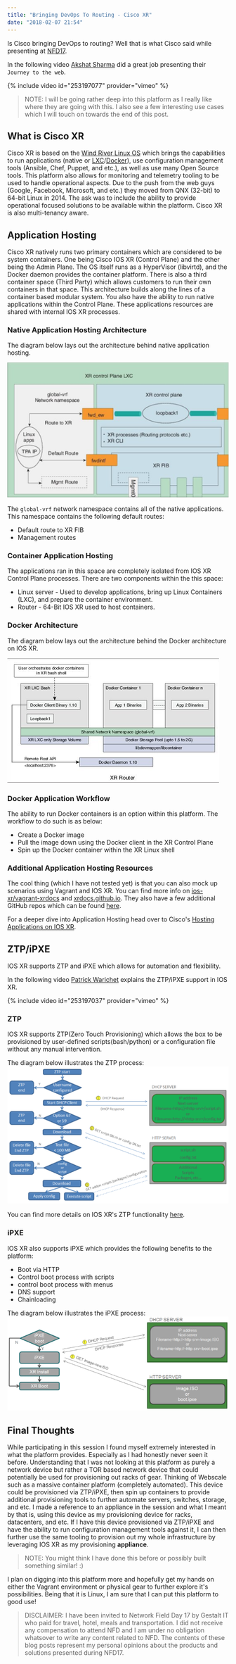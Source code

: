 ```yaml
---
title: "Bringing DevOps To Routing - Cisco XR"
date: "2018-02-07 21:54"
---
```


Is Cisco bringing DevOps to routing? Well that is what Cisco said while
presenting at [NFD17](http://techfieldday.com/event/nfd17/).

In the following video [Akshat Sharma](https://twitter.com/irakshat)
did a great job presenting their `Journey to the web`.

{% include video id="253197077" provider="vimeo" %}

> NOTE: I will be going rather deep into this platform as I really like where
> they are going with this. I also see a few interesting use cases which I will
> touch on towards the end of this post.

## What is Cisco XR

Cisco XR is based on the [Wind River Linux OS](https://www.windriver.com/products/linux/)
which brings the capabilities to run applications (native or [LXC](https://linuxcontainers.org/lxc/introduction/)/[Docker](https://www.docker.com/)), use
configuration management tools (Ansible, Chef, Puppet, and etc.), as well as
use many Open Source tools. This platform also allows for monitoring and
telemetry tooling to be used to handle operational aspects. Due to the push from
the web guys (Google, Facebook, Microsoft, and etc.) they moved from QNX (32-bit)
to 64-bit Linux in 2014. The ask was to include the ability to provide operational
focused solutions to be available within the platform. Cisco XR is also
multi-tenancy aware.

## Application Hosting

Cisco XR natively runs two primary containers which are considered to be system
containers. One being Cisco IOS XR (Control Plane) and the other being the Admin
Plane. The OS itself runs as a HyperVisor (libvirtd), and the Docker daemon
provides the container platform. There is also a third container space
(Third Party) which allows customers to run their own containers in that space.
This architecture builds along the lines of a container based modular system.
You also have the ability to run native applications within the Control Plane.
These applications resources are shared with internal IOS XR processes.

### Native Application Hosting Architecture

The diagram below lays out the architecture behind native application hosting.

![Cisco XR Native Application Hosting Architecture](../../images/2018/02/cisco-xr-native-application-hosting-architecture.png)

The `global-vrf` network namespace contains all of the native applications. This
namespace contains the following default routes:

-   Default route to XR FIB
-   Management routes

### Container Application Hosting

The applications ran in this space are completely isolated from IOS XR Control
Plane processes. There are two components within the this space:

-   Linux server - Used to develop applications, bring up Linux Containers (LXC),
    and prepare the container environment.
-   Router - 64-Bit IOS XR used to host containers.

### Docker Architecture

The diagram below lays out the architecture behind the Docker architecture on
IOS XR.

![Cisco XR Docker Architecture](../../images/2018/02/cisco-xr-docker-architecture.png)

### Docker Application Workflow

The ability to run Docker containers is an option within this platform. The
workflow to do such is as below:

-   Create a Docker image
-   Pull the image down using the Docker client in the XR Control Plane
-   Spin up the Docker container within the XR Linux shell

### Additional Application Hosting Resources

The cool thing (which I have not tested yet) is that you can also mock up scenarios
using Vagrant and IOS XR. You can find more info on [ios-xr/vagrant-xrdocs](https://github.com/ios-xr/vagrant-xrdocs)
and [xrdocs.github.io](https://xrdocs.github.io/). They also have a few additional
GitHub repos which can be found [here](https://github.com/ios-xr).

For a deeper dive into Application Hosting head over to Cisco's [Hosting Applications on IOS XR](https://www.cisco.com/c/en/us/td/docs/iosxr/ncs5000/app-hosting/b-application-hosting-configuration-guide-ncs5000/b-application-hosting-configuration-guide-ncs5000_chapter_011.html).

## ZTP/iPXE

IOS XR supports ZTP and iPXE which allows for automation and flexibility.

In the following video [Patrick Warichet](https://twitter.com/pwariche) explains
the ZTP/iPXE support in IOS XR.

{% include video id="253197037" provider="vimeo" %}

### ZTP

IOS XR supports ZTP(Zero Touch Provisioning) which allows the box to be provisioned
by user-defined scripts(bash/python) or a configuration file without any manual
intervention.

The diagram below illustrates the ZTP process:
![Cisco XR ZTP](../../images/2018/02/cisco-xr-ztp.png)

You can find more details on IOS XR's ZTP functionality [here](https://xrdocs.github.io/software-management/tutorials/2016-08-26-working-with-ztp/).

### iPXE

IOS XR also supports iPXE which provides the following benefits to the platform:

-   Boot via HTTP
-   Control boot process with scripts
-   control boot process with menus
-   DNS support
-   Chainloading

The diagram below illustrates the iPXE process:
![Cisco XR iPXE](../../images/2018/02/cisco-xr-ipxe.png)

## Final Thoughts

While participating in this session I found myself extremely interested in what
the platform provides. Especially as I had honestly never seen it before.
Understanding that I was not looking at this platform as purely a network device
but rather a TOR based network device that could potentially be used for provisioning
out racks of gear. Thinking of Webscale such as a massive container platform (completely automated).
This device could be provisioned via ZTP/iPXE, then spin up containers to provide
additional provisioning tools to further automate servers, switches, storage, and
etc. I made a reference to an appliance in the session and what I meant by that is,
using this device as my provisioning device for racks, datacenters, and etc. If
I have this device provisioned via ZTP/iPXE and have the ability to run configuration
management tools against it, I can then further use the same tooling to provision
out my whole infrastructure by leveraging IOS XR as my provisioning **appliance**.

> NOTE: You might think I have done this before or possibly built something similar! :)

I plan on digging into this platform more and hopefully get my hands on either
the Vagrant environment or physical gear to further explore it's possibilities.
Being that it is Linux, I am sure that I can put this platform to good use!

> DISCLAIMER: I have been invited to Network Field Day 17 by Gestalt IT who
> paid for travel, hotel, meals and transportation. I did not receive
> any compensation to attend NFD and I am under no obligation whatsover
> to write any content related to NFD. The contents of these blog posts
> represent my personal opinions about the products and solutions
> presented during NFD17.
